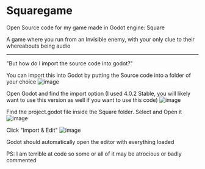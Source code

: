 # Squaregame
Open Source code for my game made in Godot engine: Square

A game where you run from an Invisible enemy, with your only clue to their whereabouts being audio



_______________________________________________________________________________________________________________
"But how do I import the source code into godot?"

You can import this into Godot by putting the Source code into a folder of your choice
![image](https://user-images.githubusercontent.com/45552520/235676961-2bf83cd1-75de-43c1-8b23-d242bd692c63.png)

Open Godot and find the import option
(I used 4.0.2 Stable, you will likely want to use this version as well if you want to use this code) 
![image](https://user-images.githubusercontent.com/45552520/235677859-12ff9ceb-bcf5-4665-a6e6-596922cc3697.png)

Find the project.godot file inside the Square folder. Select and Open it
![image](https://user-images.githubusercontent.com/45552520/235678746-1c4c9bf7-8020-45c9-bcf0-ab5b2b8917d2.png)

Click "Import & Edit"
![image](https://user-images.githubusercontent.com/45552520/235678976-4ac7a055-060c-49f2-826c-b15d2545406d.png)

Godot should automatically open the editor with everything loaded

PS: I am terrible at code so some or all of it may be atrocious or badly commented
